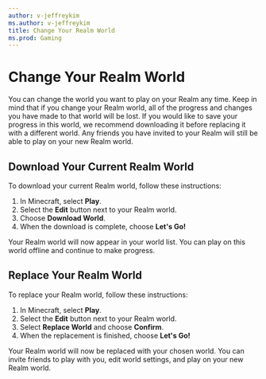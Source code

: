 ```yaml
---
author: v-jeffreykim
ms.author: v-jeffreykim
title: Change Your Realm World
ms.prod: Gaming
---
```


# Change Your Realm World 

You can change the world you want to play on your Realm any time. Keep in mind that if you change your Realm world, all of the progress and changes you have made to that world will be lost. If you would like to save your progress in this world, we recommend downloading it before replacing it with a different world. Any friends you have invited to your Realm will still be able to play on your new Realm world. 

## Download Your Current Realm World

To download your current Realm world, follow these instructions:

1. In Minecraft, select **Play**.
2. Select the **Edit** button next to your Realm world.
3. Choose **Download World**.
4. When the download is complete, choose **Let's Go!**

Your Realm world will now appear in your world list. You can play on this world offline and continue to make progress.

## Replace Your Realm World

To replace your Realm world, follow these instructions:

1. In Minecraft, select **Play**.
2. Select the **Edit** button next to your Realm world.
3. Select **Replace World** and choose **Confirm**.
4. When the replacement is finished, choose **Let's Go!**

Your Realm world will now be replaced with your chosen world. You can invite friends to play with you, edit world settings, and play on your new Realm world.